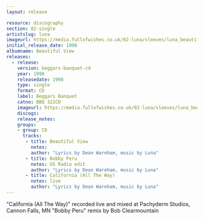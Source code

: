 ```yaml
---
layout: release

resource: discography
section: 02-single
artistslug: luna
imageurl: https://media.fullofwishes.co.uk/02-luna/sleeves/luna_beautifulview.jpg
initial_release_date: 1998
albumname: Beautiful View
releases:
  - release:
    version: beggars-banquet-cd
    year: 1998
    releasedate: 1998
    type: single
    format: CD
    label: Beggars Banquet
    catno: BBQ 322CD
    imageurl: https://media.fullofwishes.co.uk/02-luna/sleeves/luna_beautifulview.jpg
    discogs:
    release_notes:
    groups:
    - group: CD
      tracks:
       - title: Beautiful View
         notes:
         author: "Lyrics by Dean Wareham, music by Luna"
       - title: Bobby Peru
         notes: US Radio edit
         author: "Lyrics by Dean Wareham, music by Luna"
       - title: California (All The Way)
         notes: live
         author: "Lyrics by Dean Wareham, music by Luna"
---
```

"California (All The Way)" recorded live and mixed at Pachyderm Studios, Cannon Falls, MN
"Bobby Peru" remix by Bob Clearmountain

